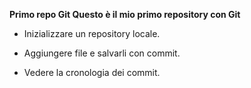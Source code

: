 **Primo repo Git Questo è il mio primo repository con Git**

- Inizializzare un repository locale.

- Aggiungere file e salvarli con commit.

- Vedere la cronologia dei commit.
